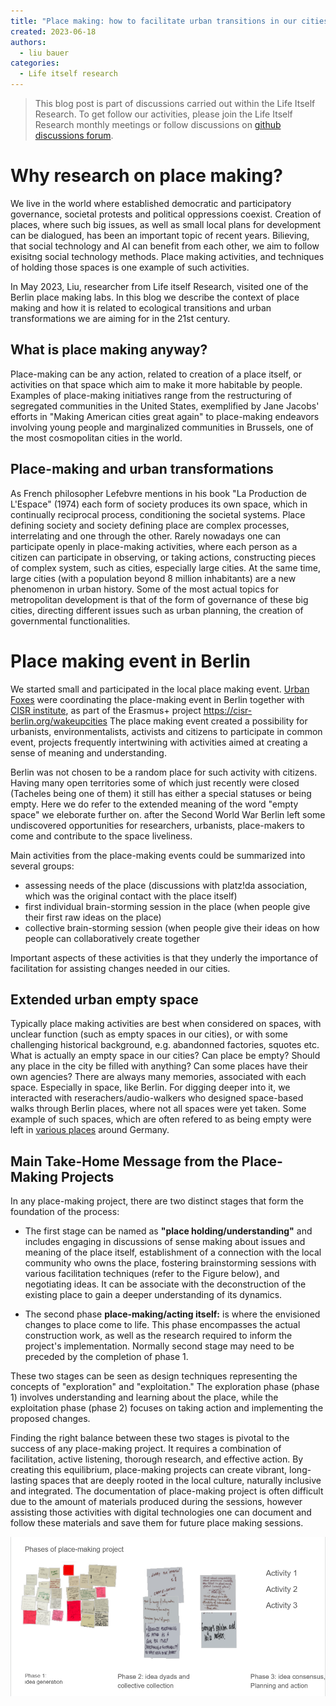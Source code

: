 ```yaml
---
title: "Place making: how to facilitate urban transitions in our cities"
created: 2023-06-18
authors: 
  - liu bauer
categories: 
  - Life itself research
---
```


>This blog post is part of discussions carried out within the Life Itself Research. 
To get follow our activities, please join the Life Itself Research monthly meetings or follow discussions on [github discussions forum](https://github.com/orgs/life-itself/discussions).

# Why research on place making?

We live in the world where established democratic and participatory governance, societal protests and political oppressions coexist. 
Creation of places, where such big issues, as well as small local plans for development can be dialogued, has been an important topic of recent years.
Bilieving, that social technology and AI can benefit from each other, we aim to follow exisitng social technology methods. Place making activities, and techniques of holding those spaces is one example of such activities.

In May 2023, Liu, researcher from Life itself Research, visited one of the Berlin place making labs. 
In this blog we describe the context of place making and how it is related to ecological transitions and urban transformations we are aiming for in the 21st century.

## What is place making anyway?
Place-making can be any action, related to creation of a place itself, or activities on that space which aim to make it more habitable by people.
Examples of place-making initiatives range from the restructuring of segregated communities in the United States, exemplified by Jane Jacobs' efforts in "Making American cities great again" to place-making endeavors involving young people and marginalized communities in Brussels, one of the most cosmopolitan cities in the world. 

## Place-making and urban transformations
As French philosopher Lefebvre mentions in his book "La Production de L'Espace" (1974) each form of society 
produces its own space, which in continually reciprocal process, conditioning the societal systems.
Place defining society and society defining place are complex processes, interrelating and one through the other. 
Rarely nowadays one can participate openly in place-making activities, where each person as a citizen can participate in observing, or taking actions, constructing pieces of complex system, such as cities, especially large cities.
At the same time, large cities (with a population beyond 8 million inhabitants) are a new phenomenon in urban history. 
Some of the most actual topics for metropolitan development is that of the form of governance of these big cities, directing different issues such as urban planning, the creation of governmental functionalities. 

# Place making event in Berlin
We started small and participated in the local place making event.
[Urban Foxes](https://www.urbanfoxes.org/) were coordinating the place-making event in Berlin together with [CISR institute](https://cisr-berlin.org/),
as part of the Erasmus+ project https://cisr-berlin.org/wakeupcities 
The place making event created a possibility for urbanists, environmentalists, activists and citizens to participate in common event, projects frequently intertwining with activities aimed at creating a sense of meaning and understanding.

Berlin was not chosen to be a random place for such activity with citizens.
Having many open territories some of which just recently were closed (Tacheles being one of them) it still has either a special statuses or being empty. Here we do refer to the extended meaning of the word "empty space" we eleborate further on. 
after the Second World War Berlin left some undiscovered opportunities for researchers, urbanists, place-makers to come and contribute to the space liveliness. 

Main activities from the place-making events could be summarized into several groups: 
- assessing needs of the place (discussions with platz!da association, which was the original contact with the place itself)
- first individual brain-storming session in the place (when people give their first raw ideas on the place)
- collective brain-storming session (when people give their ideas on how people can collaboratively create together

Important aspects of these activities is that they underly the importance of facilitation for assisting changes needed in our cities.


## Extended urban empty space 

Typically place making activities are best when considered on spaces, with unclear function (such as empty spaces in our cities), or with some challenging historical background, e.g. abandonned factories, 
squotes etc. 
What is actually an empty space in our cities? Can place be empty? Should any place in the city be filled with anything? Can some places have their own agencies?
There are always many memories, associated with each space. Especially in space, like Berlin. 
For digging deeper into it, we interacted with reserachers/audio-walkers who designed space-based walks through Berlin places, where not all spaces were yet taken. 
Some example of such spaces, which are often refered to as being empty were left in [various places](https://www.spiegel.de/international/zeitgeist/a-city-in-flux-documenting-berlin-s-forgotten-spaces-a-719805.html) around Germany.

## Main Take-Home Message from the Place-Making Projects

In any place-making project, there are two distinct stages that form the foundation of the process:

- The first stage can be named as **"place holding/understanding"** and includes engaging in discussions of sense making about issues and meaning of the place itself, establishment of a connection with the local community who owns the place, fostering brainstorming sessions with various facilitation techniques (refer to the Figure below), and negotiating ideas. It can be associate with the deconstruction of the existing place to gain a deeper understanding of its dynamics.

- The second phase **place-making/acting itself:**  is where the envisioned changes to place come to life. 
This phase encompasses the actual construction work, as well as the research required to inform the project's implementation. Normally second stage may need to be preceded by the completion of phase 1.

These two stages can be seen as design techniques representing the concepts of "exploration" and "exploitation." The exploration phase (phase 1) involves understanding and learning about the place, while the exploitation phase (phase 2) focuses on taking action and implementing the proposed changes.

Finding the right balance between these two stages is pivotal to the success of any place-making project. It requires a combination of facilitation, active listening, thorough research, and effective action. By creating this equilibrium, place-making projects can create vibrant, long-lasting spaces that are deeply rooted in the local culture, naturally inclusive and integrated.
The documentation of place-making project is often difficult due to the amount of materials produced during the sessions, however assisting those activities with digital technologies one can document and follow these materials and save them for future place making sessions.


![plot](https://github.com/Liyubov/community/blob/master/research/figures/place%20making.PNG)


